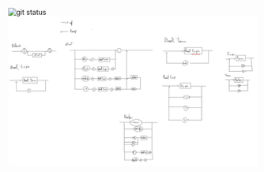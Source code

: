 ![git status](http://3.138.92.159/svg/felipemarianoferr/compiladorFelipemf/)
![Diagrama Sintático](img/image.jpeg)